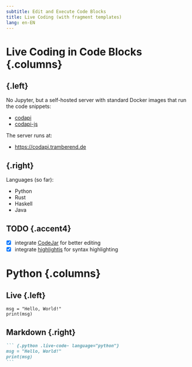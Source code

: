 ```yaml
---
subtitle: Edit and Execute Code Blocks
title: Live Coding (with fragment templates)
lang: en-EN
---
```


# Live Coding in Code Blocks {.columns}

## {.left}

No Jupyter, but a self-hosted server with standard Docker images that run the
code snippets:

-   [codapi](https://codapi.org)
-   [codapi-js](https://github.com/nalgeon/codapi-js)

The server runs at:

-   <https://codapi.tramberend.de>

## {.right}

Languages (so far):

-   Python
-   Rust
-   Haskell
-   Java

## TODO {.accent4}

-   [x] integrate [CodeJar](https://medv.io/codejar/) for better editing
-   [x] integrate [highlightjs](https://highlightjs.org/) for syntax highlighting

# Python {.columns}

## Live {.left}

``` {.python .live-code- language="python"}
msg = "Hello, World!"
print(msg)
```

## Markdown {.right}

````markdown
``` {.python .live-code- language="python"}
msg = "Hello, World!"
print(msg)
```
````


